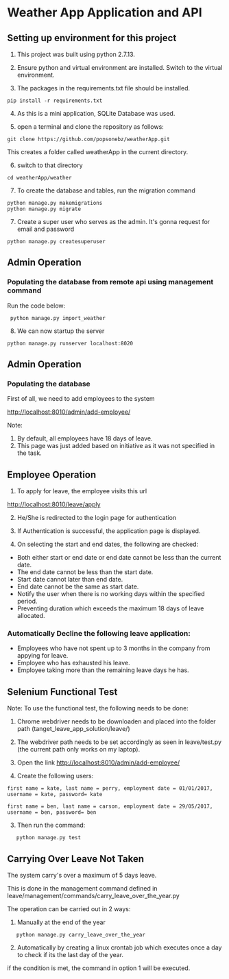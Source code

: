 # Weather App Application and API
## Setting up environment for this project
1. This project was built using python 2.7.13.

2. Ensure python and virtual environment are installed. Switch to the virtual environment.

3. The packages in the requirements.txt file should be installed.
```
pip install -r requirements.txt
```
4. As this is a mini application, SQLite Database was used.

5. open a terminal and clone the repository as follows:
```
git clone https://github.com/popsonebz/weatherApp.git
```
This creates a folder called weatherApp in the current directory.

6. switch to that directory

```
cd weatherApp/weather
```
7. To create the database and tables, run the migration command
```
python manage.py makemigrations
python manage.py migrate
```

7. Create a super user who serves as the admin. It's gonna request for email and password
```
python manage.py createsuperuser
``` 
## Admin Operation
### Populating the database from remote api using management command
Run the code below:
```
 python manage.py import_weather
```
8. We can now startup the server
```
python manage.py runserver localhost:8020
```
## Admin Operation
### Populating the database

First of all, we need to add employees to the system

<http://localhost:8010/admin/add-employee/>

Note:

1. By default, all employees have 18 days of leave.
2. This page was just added based on initiative as it was not specified in the task.

## Employee Operation

1. To apply for leave, the employee visits this url

<http://localhost:8010/leave/apply>

2. He/She is redirected to the login page for authentication

3. If Authentication is successful, the application page is displayed.

4. On selecting the start and end dates, the following are checked:

- Both either start or end date or end date cannot be less than the current date.
- The end date cannot be less than the start date.
- Start date cannot later than end date.
- End date cannot be the same as start date.
- Notify the user when there is no working days within the specified period.
- Preventing duration which exceeds the maximum 18 days of leave allocated.

### Automatically Decline the following leave application:

- Employees who have not spent up to 3 months in the company from appying for leave.
- Employee who has exhausted his leave.
- Employee taking more than the remaining leave days he has.

## Selenium Functional Test

Note: To use the functional test, the following needs to be done:
1. Chrome webdriver needs to be downloaden and placed into the folder path (tanget_leave_app_solution/leave/)

2. The webdriver path needs to be set accordingly as seen in leave/test.py (the current path only works on my laptop).

3. Open the link <http://localhost:8010/admin/add-employee/>

4. Create the following users:
```
first name = kate, last name = perry, employment date = 01/01/2017, username = kate, password= kate

```
```
first name = ben, last name = carson, employment date = 29/05/2017, username = ben, password= ben

```

3. Then run the command:
```
   python manage.py test
```

## Carrying Over Leave Not Taken

The system carry's over a maximum of 5 days leave.

This is done in the management command defined in leave/management/commands/carry_leave_over_the_year.py

The operation can be carried out in 2 ways:

1. Manually at the end of the year
```
   python manage.py carry_leave_over_the_year
```
2. Automatically by creating a linux crontab job which executes once a day to check if its the last day of the year.

if the condition is met, the command in option 1  will be executed.